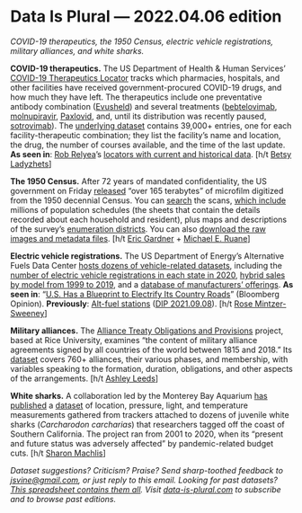 Data Is Plural — 2022.04.06 edition
===================================

*COVID-19 therapeutics, the 1950 Census, electric vehicle registrations, military alliances, and white sharks.*


__COVID-19 therapeutics.__ The US Department of Health & Human Services’ [COVID-19 Therapeutics Locator](https://covid-19-therapeutics-locator-dhhs.hub.arcgis.com/) tracks which pharmacies, hospitals, and other facilities have received government-procured COVID-19 drugs, and how much they have left. The therapeutics include one preventative antibody combination ([Evusheld](https://aspr.hhs.gov/COVID-19/Therapeutics/Products/Evusheld/Pages/default.aspx)) and several treatments ([bebtelovimab](https://aspr.hhs.gov/COVID-19/Therapeutics/Products/Bebtelovimab/Pages/default.aspx), [molnupiravir](https://www.phe.gov/emergency/events/COVID19/investigation-MCM/molnupiravir/Pages/default.aspx), [Paxlovid](https://www.phe.gov/emergency/events/COVID19/investigation-MCM/Paxlovid/Pages/default.aspx), and, until its distribution was recently paused, [sotrovimab](https://www.phe.gov/emergency/events/COVID19/investigation-MCM/Sotrovimab/Pages/default.aspx)). The [underlying dataset](https://healthdata.gov/Health/COVID-19-Public-Therapeutic-Locator/rxn6-qnx8/) contains 39,000+ entries, one for each facility-therapeutic combination; they list the facility’s name and location, the drug, the number of courses available, and the time of the last update. __As seen in__: [Rob Relyea](https://github.com/rrelyea)’s [locators with current and historical data](https://rrelyea.github.io/). [h/t [Betsy Ladyzhets](https://coviddatadispatch.com/2022/02/20/featured-sources-february-20/)]


__The 1950 Census.__ After 72 years of mandated confidentiality, the US government on Friday [released](https://1950census.archives.gov/) “over 165 terabytes” of microfilm digitized from the 1950 decennial Census. You can [search](https://1950census.archives.gov/search/) the scans, [which include](https://www.archives.gov/research/census/1950/faqs) millions of population schedules (the sheets that contain the details recorded about each household and resident), plus maps and descriptions of the survey’s [enumeration districts](https://1950census.archives.gov/howto/finding-aids.html). You can also [download the raw images and metadata files](https://www.archives.gov/developer/1950-census). [h/t [Eric Gardner](https://www.linkedin.com/in/eric-gardner-0531aa9/) + [Michael E. Ruane](https://www.washingtonpost.com/dc-md-va/2022/03/30/census-data-1950-secret-unveiled/)]


__Electric vehicle registrations.__ The US Department of Energy’s Alternative Fuels Data Center [hosts dozens of vehicle-related datasets](https://afdc.energy.gov/data/categories/vehicles--2), including the [number of electric vehicle registrations in each state in 2020](https://afdc.energy.gov/data/10962), [hybrid sales by model from 1999 to 2019](https://afdc.energy.gov/data/10301), and a [database of manufacturers’ offerings](https://afdc.energy.gov/vehicles/search/). __As seen in__: “[U.S. Has a Blueprint to Electrify Its Country Roads](https://www.bloomberg.com/opinion/articles/2022-01-22/u-s-has-a-blueprint-to-electrify-its-country-roads-for-evs)” (Bloomberg Opinion). __Previously__: [Alt-fuel stations](https://afdc.energy.gov/stations/) ([DIP 2021.09.08](https://www.data-is-plural.com/archive/2021-09-08-edition/)). [h/t [Rose Mintzer-Sweeney](https://blog.datawrapper.de/data-vis-dispatch-january-25-2022/)]


__Military alliances.__ The [Alliance Treaty Obligations and Provisions](http://www.atopdata.org/) project, based at Rice University, examines “the content of military alliance agreements signed by all countries of the world between 1815 and 2018.” Its [dataset](http://www.atopdata.org/data.html) covers 760+ alliances, their various phases, and membership, with variables speaking to the formation, duration, obligations, and other aspects of the arrangements. [h/t [Ashley Leeds](https://twitter.com/BAshleyLeeds/status/1336317522518347776)]


__White sharks.__ A collaboration led by the Monterey Bay Aquarium [has published](https://www.nature.com/articles/s41597-022-01235-3) a [dataset](https://portal.atn.ioos.us/#metadata/6e2ba85c-2f61-4bc5-8c2b-34d6734155ed/project) of location, pressure, light, and temperature measurements gathered from trackers attached to dozens of juvenile white sharks (*Carcharodon carcharias*) that researchers tagged off the coast of Southern California. The project ran from 2001 to 2020, when its “present and future status was adversely affected” by pandemic-related budget cuts. [h/t [Sharon Machlis](https://twitter.com/sharon000)]


*Dataset suggestions? Criticism? Praise? Send sharp-toothed feedback to jsvine@gmail.com, or just reply to this email. Looking for past datasets? [This spreadsheet contains them all](https://docs.google.com/spreadsheets/d/1wZhPLMCHKJvwOkP4juclhjFgqIY8fQFMemwKL2c64vk/edit#gid=0). Visit [data-is-plural.com](https://www.data-is-plural.com) to subscribe and to browse past editions.*
